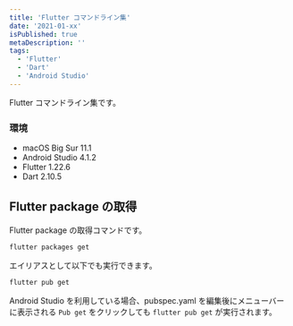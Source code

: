 ```yaml
---
title: 'Flutter コマンドライン集'
date: '2021-01-xx'
isPublished: true
metaDescription: ''
tags:
  - 'Flutter'
  - 'Dart'
  - 'Android Studio'
---
```


Flutter コマンドライン集です。

### 環境

- macOS Big Sur 11.1
- Android Studio 4.1.2
- Flutter 1.22.6
- Dart 2.10.5

## Flutter package の取得

Flutter package の取得コマンドです。

```txt
flutter packages get
```

エイリアスとして以下でも実行できます。

```txt
flutter pub get
```

Android Studio を利用している場合、pubspec.yaml を編集後にメニューバーに表示される `Pub get` をクリックしても `flutter pub get` が実行されます。
